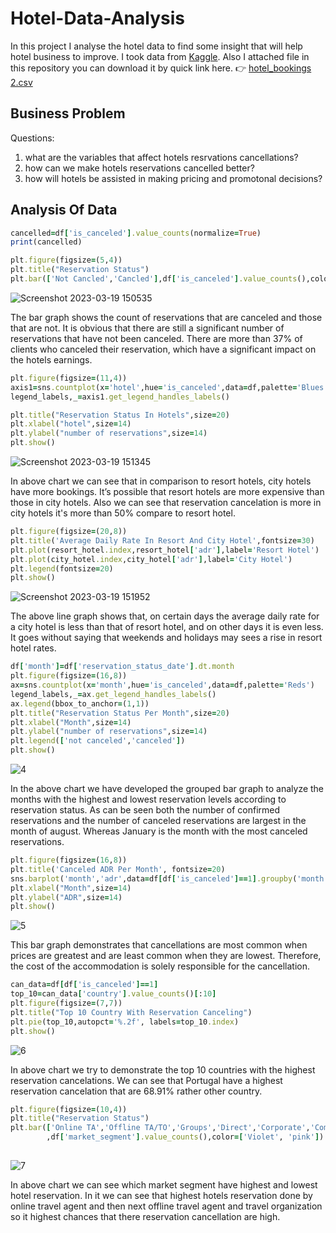 
# Hotel-Data-Analysis

In this project I analyse the hotel data to find some insight that will help hotel business to improve.
I took data from [Kaggle](https://www.kaggle.com).
Also I attached file in this repository you can download it by quick link here.
:point_right:
[hotel_bookings 2.csv](https://github.com/Engineer-Aman/Hotel-Data-Analysis/files/11010542/hotel_bookings.2.csv)

## Business Problem 
Questions:
1. what are the variables that affect hotels resrvations cancellations? 
2. how can we make hotels reservations cancelled better? 
3. how will hotels be assisted in making pricing and promotonal decisions?

## Analysis Of Data

```ruby
cancelled=df['is_canceled'].value_counts(normalize=True)
print(cancelled)

plt.figure(figsize=(5,4))
plt.title("Reservation Status")
plt.bar(['Not Cancled','Cancled'],df['is_canceled'].value_counts(),color=['cyan','Yellow',])

```

![Screenshot 2023-03-19 150535](https://user-images.githubusercontent.com/126685886/226166305-120c35a4-1754-4fc3-ba4b-95cbaa249779.png)

The bar graph shows the count of reservations that are canceled and those that are not. It is obvious that there are still a significant number of reservations that have not been canceled. There are more than 37% of clients who canceled their reservation, which have a significant impact on the hotels earnings.

```ruby
plt.figure(figsize=(11,4))
axis1=sns.countplot(x='hotel',hue='is_canceled',data=df,palette='Blues')
legend_labels,_=axis1.get_legend_handles_labels()

plt.title("Reservation Status In Hotels",size=20)
plt.xlabel("hotel",size=14)
plt.ylabel("number of reservations",size=14)
plt.show()

```
![Screenshot 2023-03-19 151345](https://user-images.githubusercontent.com/126685886/226166704-08424d6e-0cd9-4f76-8135-d62f46e91e85.png)

In above chart we can see that in comparison to resort hotels, city hotels have more bookings. It’s possible that resort hotels are more expensive than those in city hotels. Also we can see that reservation cancelation is more in city hotels it's more than 50% compare to resort hotel.

```ruby
plt.figure(figsize=(20,8))
plt.title('Average Daily Rate In Resort And City Hotel',fontsize=30)
plt.plot(resort_hotel.index,resort_hotel['adr'],label='Resort Hotel')
plt.plot(city_hotel.index,city_hotel['adr'],label='City Hotel')
plt.legend(fontsize=20)
plt.show()

```

![Screenshot 2023-03-19 151952](https://user-images.githubusercontent.com/126685886/226167053-868546d9-c692-4d0e-af5f-c8abca08a855.png)

The above line graph shows that, on certain days the average daily rate for a city hotel is less than that of resort hotel, and on other days it is even less. It goes without saying that weekends and holidays may sees a rise in resort hotel rates.

```ruby
df['month']=df['reservation_status_date'].dt.month
plt.figure(figsize=(16,8))
ax=sns.countplot(x='month',hue='is_canceled',data=df,palette='Reds')
legend_labels,_=ax.get_legend_handles_labels()
ax.legend(bbox_to_anchor=(1,1))
plt.title("Reservation Status Per Month",size=20)
plt.xlabel("Month",size=14)
plt.ylabel("number of reservations",size=14)
plt.legend(['not canceled','canceled'])
plt.show()

```

![4](https://user-images.githubusercontent.com/126685886/226167374-c229b79a-7440-4798-80c8-9d396318cb78.png)

In the above chart we have developed the grouped bar graph to analyze the months with the highest and lowest reservation levels according to reservation status. As can be seen both the number of confirmed reservations and the number of canceled reservations are largest in the month of august. Whereas January is the month with the most canceled reservations.

```ruby
plt.figure(figsize=(16,8))
plt.title('Canceled ADR Per Month', fontsize=20)
sns.barplot('month','adr',data=df[df['is_canceled']==1].groupby('month')[['adr']].sum().reset_index())
plt.xlabel("Month",size=14)
plt.ylabel("ADR",size=14)
plt.show()

```
![5](https://user-images.githubusercontent.com/126685886/226167881-176e0d2e-c757-4c16-b650-1e433834c53c.png)

This bar graph demonstrates that cancellations are most common when prices are greatest and are least common when they are lowest. Therefore, the cost of the accommodation is solely responsible for the cancellation.

```ruby
can_data=df[df['is_canceled']==1]
top_10=can_data['country'].value_counts()[:10]
plt.figure(figsize=(7,7))
plt.title("Top 10 Country With Reservation Canceling")
plt.pie(top_10,autopct='%.2f', labels=top_10.index)
plt.show()

```
![6](https://user-images.githubusercontent.com/126685886/226168013-8807c382-1ddd-4201-bc62-3a269c0ebb1e.png)

In above chart we try to demonstrate the top 10 countries with the highest reservation cancelations. We can see that Portugal have a highest reservation cancelation that are 68.91% rather other country.

```ruby
plt.figure(figsize=(10,4))
plt.title("Reservation Status")
plt.bar(['Online TA','Offline TA/TO','Groups','Direct','Corporate','Complementary','Aviation']
        ,df['market_segment'].value_counts(),color=['Violet', 'pink'])
        
```

![7](https://user-images.githubusercontent.com/126685886/226168301-474a87ea-6d3a-4baa-a6b2-f4e66c096a86.png)

In above chart we can see which market segment have highest and lowest hotel reservation. In it we can see that highest hotels reservation done by online travel agent and then next offline travel agent and travel organization so it highest chances that there reservation cancellation are high.

